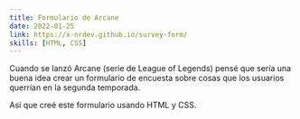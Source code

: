 ```yaml
---
title: Formulario de Arcane
date: 2022-01-25
link: https://x-nrdev.github.io/survey-form/
skills: [HTML, CSS]
---
```


Cuando se lanzó Arcane (serie de League of Legends) pensé que sería una buena idea crear un formulario de encuesta sobre cosas que los usuarios querrían en la segunda temporada.

Así que creé este formulario usando HTML y CSS.